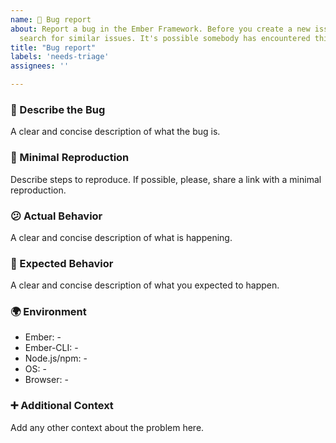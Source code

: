 ```yaml
---
name: 🐞 Bug report
about: Report a bug in the Ember Framework. Before you create a new issue, please
  search for similar issues. It's possible somebody has encountered this bug already.
title: "Bug report"
labels: 'needs-triage'
assignees: ''

---
```


### 🐞 Describe the Bug
A clear and concise description of what the bug is.

### 🔬 Minimal Reproduction
Describe steps to reproduce. If possible, please, share a link with a minimal reproduction.

<!--
Create a minimal reproduction using one of the following:
- Create a GitHub repository: https://guides.emberjs.com/release/getting-started/quick-start/
- Or use Stackblitz: http://new.emberjs.com
-->

### 😕 Actual Behavior
A clear and concise description of what is happening.

### 🤔 Expected Behavior
A clear and concise description of what you expected to happen.

### 🌍 Environment

- Ember: -
- Ember-CLI: -
- Node.js/npm: -
- OS: -
- Browser: -

### ➕ Additional Context
Add any other context about the problem here.
